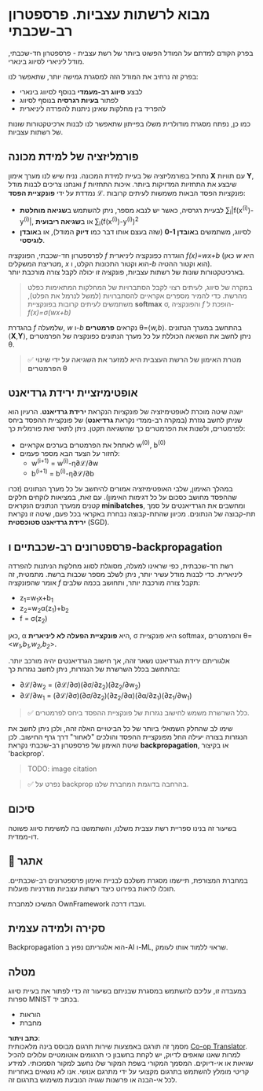 <!--
CO_OP_TRANSLATOR_METADATA:
{
  "original_hash": "df98b2c59f87d8543135301e87969f70",
  "translation_date": "2025-07-09T16:48:40+00:00",
  "source_file": "15-rag-and-vector-databases/data/own_framework.md",
  "language_code": "he"
}
-->
# מבוא לרשתות עצביות. פרספטרון רב-שכבתי

בפרק הקודם למדתם על המודל הפשוט ביותר של רשת עצבית - פרספטרון חד-שכבתי, מודל ליניארי לסיווג בינארי.

בפרק זה נרחיב את המודל הזה למסגרת גמישה יותר, שתאפשר לנו:

* לבצע **סיווג רב-מעמדי** בנוסף לסיווג בינארי
* לפתור **בעיות רגרסיה** בנוסף לסיווג
* להפריד בין מחלקות שאינן ניתנות להפרדה ליניארית

כמו כן, נפתח מסגרת מודולרית משלו בפייתון שתאפשר לנו לבנות ארכיטקטורות שונות של רשתות עצביות.

## פורמליזציה של למידת מכונה

נתחיל בפורמליזציה של בעיית למידת המכונה. נניח שיש לנו מערך אימון **X** עם תוויות **Y**, ואנחנו צריכים לבנות מודל *f* שיבצע את התחזיות המדויקות ביותר. איכות התחזיות נמדדת על ידי **פונקציית הפסד** ℒ. פונקציות הפסד הבאות משמשות לעיתים קרובות:

* לבעיית רגרסיה, כאשר יש לנבא מספר, ניתן להשתמש ב**שגיאה מוחלטת** ∑<sub>i</sub>|f(x<sup>(i)</sup>)-y<sup>(i)</sup>|, או ב**שגיאה ריבועית** ∑<sub>i</sub>(f(x<sup>(i)</sup>)-y<sup>(i)</sup>)<sup>2</sup>
* לסיווג, משתמשים ב**אובדן 0-1** (שזה בעצם אותו דבר כמו **דיוק** המודל), או ב**אובדן לוגיסטי**.

לפרספטרון חד-שכבתי, הפונקציה *f* הוגדרה כפונקציה ליניארית *f(x)=wx+b* (כאן *w* היא מטריצת המשקלים, *x* הוא וקטור התכונות הקלט, ו-*b* הוא וקטור ההטיה). בארכיטקטורות שונות של רשתות עצביות, פונקציה זו יכולה לקבל צורה מורכבת יותר.

> במקרה של סיווג, לעיתים רצוי לקבל הסתברויות של המחלקות המתאימות כפלט מהרשת. כדי להמיר מספרים אקראיים להסתברויות (למשל לנרמל את הפלט), משתמשים לעיתים קרובות בפונקציית **softmax** σ, והפונקציה *f* הופכת ל-*f(x)=σ(wx+b)*

בהגדרת *f* שלמעלה, *w* ו-*b* נקראים **פרמטרים** θ=⟨*w,b*⟩. בהתחשב במערך הנתונים ⟨**X**,**Y**⟩, ניתן לחשב את השגיאה הכוללת על כל מערך הנתונים כפונקציה של הפרמטרים θ.

> ✅ **מטרת האימון של הרשת העצבית היא למזער את השגיאה על ידי שינוי הפרמטרים θ**

## אופטימיזציית ירידת גרדיאנט

ישנה שיטה מוכרת לאופטימיזציה של פונקציות הנקראת **ירידת גרדיאנט**. הרעיון הוא שניתן לחשב נגזרת (במקרה רב-ממדי נקראת **גרדיאנט**) של פונקציית ההפסד ביחס לפרמטרים, ולשנות את הפרמטרים כך שהשגיאה תקטן. ניתן לתאר זאת פורמלית כך:

* לאתחל את הפרמטרים בערכים אקראיים w<sup>(0)</sup>, b<sup>(0)</sup>
* לחזור על הצעד הבא מספר פעמים:
    - w<sup>(i+1)</sup> = w<sup>(i)</sup>-η∂ℒ/∂w
    - b<sup>(i+1)</sup> = b<sup>(i)</sup>-η∂ℒ/∂b

במהלך האימון, שלבי האופטימיזציה אמורים להיחשב על כל מערך הנתונים (זכרו שההפסד מחושב כסכום על כל דגימות האימון). עם זאת, במציאות לוקחים חלקים קטנים ממערך הנתונים הנקראים **minibatches**, ומחשבים את הגרדיאנטים על סמך תת-קבוצה של הנתונים. מכיוון שהתת-קבוצה נבחרת באקראי בכל פעם, שיטה זו נקראת **ירידת גרדיאנט סטוכסטית** (SGD).

## פרספטרונים רב-שכבתיים ו-backpropagation

רשת חד-שכבתית, כפי שראינו למעלה, מסוגלת לסווג מחלקות הניתנות להפרדה ליניארית. כדי לבנות מודל עשיר יותר, ניתן לשלב מספר שכבות ברשת. מתמטית, זה אומר שהפונקציה *f* תקבל צורה מורכבת יותר, ותחושב בכמה שלבים:
* z<sub>1</sub>=w<sub>1</sub>x+b<sub>1</sub>
* z<sub>2</sub>=w<sub>2</sub>α(z<sub>1</sub>)+b<sub>2</sub>
* f = σ(z<sub>2</sub>)

כאן, α היא **פונקציית הפעלה לא ליניארית**, σ היא פונקציית softmax, והפרמטרים θ=<*w<sub>1</sub>,b<sub>1</sub>,w<sub>2</sub>,b<sub>2</sub>*>.

אלגוריתם ירידת הגרדיאנט נשאר זהה, אך חישוב הגרדיאנטים יהיה מורכב יותר. בהתחשב בכלל השרשרת של הנגזרות, ניתן לחשב נגזרות כך:

* ∂ℒ/∂w<sub>2</sub> = (∂ℒ/∂σ)(∂σ/∂z<sub>2</sub>)(∂z<sub>2</sub>/∂w<sub>2</sub>)
* ∂ℒ/∂w<sub>1</sub> = (∂ℒ/∂σ)(∂σ/∂z<sub>2</sub>)(∂z<sub>2</sub>/∂α)(∂α/∂z<sub>1</sub>)(∂z<sub>1</sub>/∂w<sub>1</sub>)

> ✅ כלל השרשרת משמש לחישוב נגזרות של פונקציית ההפסד ביחס לפרמטרים.

שימו לב שהחלק השמאלי ביותר של כל הביטויים האלה זהה, ולכן ניתן לחשב את הנגזרות בצורה יעילה החל מפונקציית ההפסד והולכים "לאחור" דרך גרף החישוב. לכן שיטת האימון של פרספטרון רב-שכבתי נקראת **backpropagation**, או בקיצור 'backprop'.

> TODO: image citation

> ✅ נפרט על backprop בהרחבה בדוגמת המחברת שלנו.

## סיכום

בשיעור זה בנינו ספריית רשת עצבית משלנו, והשתמשנו בה למשימת סיווג פשוטה דו-ממדית.

## 🚀 אתגר

במחברת המצורפת, תיישמו מסגרת משלכם לבניית ואימון פרספטרונים רב-שכבתיים. תוכלו לראות בפירוט כיצד רשתות עצביות מודרניות פועלות.

המשיכו למחברת OwnFramework ועבדו דרכה.

## סקירה ולמידה עצמית

Backpropagation הוא אלגוריתם נפוץ ב-AI ו-ML, שראוי ללמוד אותו לעומק.

## מטלה

במעבדה זו, עליכם להשתמש במסגרת שבניתם בשיעור זה כדי לפתור את בעיית סיווג ספרות MNIST בכתב יד.

* הוראות
* מחברת

**כתב ויתור**:  
מסמך זה תורגם באמצעות שירות תרגום מבוסס בינה מלאכותית [Co-op Translator](https://github.com/Azure/co-op-translator). למרות שאנו שואפים לדיוק, יש לקחת בחשבון כי תרגומים אוטומטיים עלולים להכיל שגיאות או אי-דיוקים. המסמך המקורי בשפת המקור שלו נחשב למקור הסמכותי. למידע קריטי מומלץ להשתמש בתרגום מקצועי על ידי מתרגם אנושי. אנו לא נושאים באחריות לכל אי-הבנה או פרשנות שגויה הנובעת משימוש בתרגום זה.